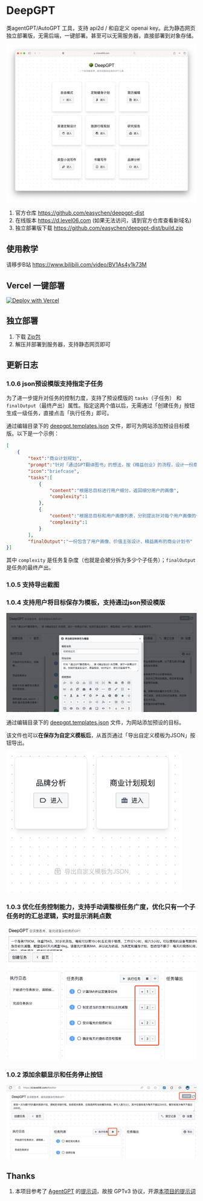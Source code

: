 # DeepGPT
类agentGPT/AutoGPT 工具，支持 api2d / 和自定义 openai key。此为静态网页独立部署版，无需后端，一键部署。甚至可以无需服务器，直接部署到对象存储。

![](images/20230627180754.png)

1. 官方仓库 <https://github.com/easychen/deepgpt-dist>
1. 在线版本 <https://d.level06.com> (如果无法访问，请到官方仓库查看新域名)
1. 独立部署版下载 <https://github.com/easychen/deepgpt-dist/build.zip>

## 使用教学

请移步B站 <https://www.bilibili.com/video/BV1As4y1k73M>

## Vercel 一键部署

[![Deploy with Vercel](https://vercel.com/button)](https://vercel.com/new/clone?repository-url=https%3A%2F%2Fgithub.com%2Feasychen%2Fdeepgpt-dist.git)


## 独立部署

1. 下载 [Zip包](./build.zip)
1. 解压并部署到服务器，支持静态网页即可

## 更新日志

### 1.0.6 json预设模版支持指定子任务

为了进一步提升对任务的控制力度，支持了预设模版的 `tasks`（子任务） 和 `finalOutput`（最终产出）属性。指定这两个值以后，无需通过「创建任务」按钮生成一级任务，直接点击「执行任务」即可。

通过编辑目录下的 [deepgpt.templates.json](./build/deepgpt.templates.json) 文件，即可为网站添加预设目标模版。以下是一个示例：

```json
[
    {
        "text":"商业计划规划",
        "prompt":"针对「通过GPT翻译图书」的想法，按《精益创业》的流程，设计一份商业计划。",
        "icon":"briefcase",
        "tasks":[
            {
                "content":"根据总目标进行用户细分，返回细分用户的画像",
                "complexity":1
            },
            {
                "content":"根据总目标和用户画像列表，分别提出针对每个用户画像的价值主张，每一个价值主张均包括以下三点 ① 痛点和缓释方案 ② 价值提升点 ③ 产品形态和具体服务",
                "complexity":1
            }
        ],
        "finalOutput":"一份包含了用户画像、价值主张设计、精益画布的商业计划书"
}]
```
其中 `complexity` 是任务复杂度（也就是会被分拆为多少个子任务）；`finalOutput` 是任务的最终产出。

### 1.0.5 支持导出截图

### 1.0.4 支持用户将目标保存为模板，支持通过json预设模版

![](images/20230701005648.png)

通过编辑目录下的 [deepgpt.templates.json](./build/deepgpt.templates.json) 文件，为网站添加预设的目标。

该文件也可以**在保存为自定义模板后**，从首页通过「导出自定义模板为JSON」按钮导出。

![](images/20230701010009.png)

### 1.0.3 优化任务控制能力，支持手动调整根任务广度，优化只有一个子任务时的汇总逻辑，实时显示消耗点数

![](images/20230628153425.png)

### 1.0.2 添加余额显示和任务停止按钮

![](images/20230628132904.png)

## Thanks

1. 本项目参考了 [AgentGPT](https://github.com/reworkd/AgentGPT) 的[提示词](https://github.com/reworkd/AgentGPT/blob/main/platform/reworkd_platform/web/api/agent/prompts.py)，故按 GPTv3 协议，开源[本项目的提示词](./prompt.js)
